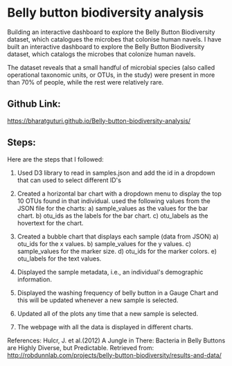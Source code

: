 # Belly button biodiversity analysis
Building an interactive dashboard to explore the Belly Button Biodiversity dataset, which catalogues the microbes that colonise human navels.
I have built an interactive dashboard to explore the Belly Button Biodiversity dataset, which catalogs the microbes that colonize human navels.

The dataset reveals that a small handful of microbial species (also called operational taxonomic units, or OTUs, in the study) were present in more than 70% of people, while the rest were relatively rare.

## Github Link:
https://bharatguturi.github.io/Belly-button-biodiversity-analysis/

## Steps:
Here are the steps that I followed:
1.	Used D3 library to read in samples.json and add the id in a dropdown that can used to select different ID's
 
2.	Created a horizontal bar chart with a dropdown menu to display the top 10 OTUs found in that individual. used the following values from the JSON file for the charts:
a) sample_values as the values for the bar chart.
b) otu_ids as the labels for the bar chart.
c) otu_labels as the hovertext for the chart.
 
3.	Created a bubble chart that displays each sample (data from JSON)
a) otu_ids for the x values.
b) sample_values for the y values.
c) sample_values for the marker size.
d) otu_ids for the marker colors.
e) otu_labels for the text values.

4.  Displayed the sample metadata, i.e., an individual's demographic information.

5.  Displayed the washing frequency of belly button in a Gauge Chart and this will be updated whenever a new sample is selected.

6.  Updated all of the plots any time that a new sample is selected.

7.  The webpage with all the data is displayed in different charts.

References:
Hulcr, J. et al.(2012) A Jungle in There: Bacteria in Belly Buttons are Highly Diverse, but Predictable. Retrieved from: http://robdunnlab.com/projects/belly-button-biodiversity/results-and-data/



 



